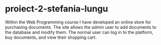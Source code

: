 ﻿# proiect-2-stefania-lungu
Within the Web Programming course I have developed an online store for purchasing documents. The site allows the admin user to add documents to the database and modify them. The normal user can log in to the platform, buy documents, and view their shopping cart.
